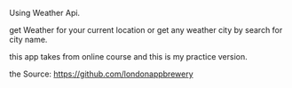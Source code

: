 
Using Weather Api.

get Weather for your current location or get any weather city by search for city name.

this app takes from online course and this is my practice version.


the Source: https://github.com/londonappbrewery

